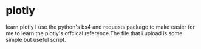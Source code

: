 # plotly
learn plotly 
I use the python's bs4 and requests package to make easier for me to learn the plotly's offcical reference.The file that i upload is some simple but useful script.
